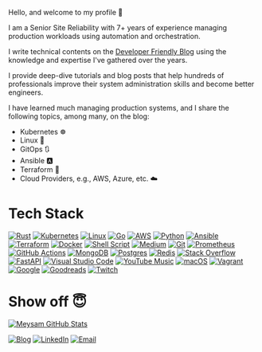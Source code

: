 Hello, and welcome to my profile 👋

I am a Senior Site Reliability with 7+ years of experience managing production workloads using automation and orchestration.

I write technical contents on the [Developer Friendly Blog][dev-blog] using the knowledge and expertise I've gathered over the years.

I provide deep-dive tutorials and blog posts that help hundreds of professionals improve their system administration skills and become better engineers.

I have learned much managing production systems, and I share the following topics, among many, on the blog:

- Kubernetes ☸️
- Linux 🐧
- GitOps 🔃
- Ansible 🅰️
- Terraform 🔨
- Cloud Providers, e.g., AWS, Azure, etc. ☁️


[dev-blog]: https://developer-friendly.blog/


# Tech Stack

[![Rust](https://img.shields.io/badge/rust-%23000000.svg?style=for-the-badge&logo=rust&logoColor=white)](https://github.com/meysam81?tab=repositories&language=rust)
[![Kubernetes](https://img.shields.io/badge/kubernetes-%23326ce5.svg?style=for-the-badge&logo=kubernetes&logoColor=white)](https://developer-friendly.blog/category/kubernetes/)
[![Linux](https://img.shields.io/badge/Linux-FCC624?style=for-the-badge&logo=linux&logoColor=black)](https://developer-friendly.blog/category/linux/)
[![Go](https://img.shields.io/badge/go-%2300ADD8.svg?style=for-the-badge&logo=go&logoColor=white)](https://github.com/meysam81?tab=repositories&language=go)
[![AWS](https://img.shields.io/badge/AWS-%23FF9900.svg?style=for-the-badge&logo=amazon-aws&logoColor=white)](https://developer-friendly.blog/category/aws/)
[![Python](https://img.shields.io/badge/python-3670A0?style=for-the-badge&logo=python&logoColor=ffdd54)](https://github.com/meysam81?tab=repositories&language=python)
[![Ansible](https://img.shields.io/badge/ansible-%231A1918.svg?style=for-the-badge&logo=ansible&logoColor=white)](https://developer-friendly.blog/category/ansible/)
[![Terraform](https://img.shields.io/badge/terraform-%235835CC.svg?style=for-the-badge&logo=terraform&logoColor=white)](https://developer-friendly.blog/category/terraform/)
[![Docker](https://img.shields.io/badge/docker-%230db7ed.svg?style=for-the-badge&logo=docker&logoColor=white)](https://developer-friendly.blog/category/docker/)
[![Shell Script](https://img.shields.io/badge/shell_script-%23121011.svg?style=for-the-badge&logo=gnu-bash&logoColor=white)](https://github.com/meysam81?tab=repositories&language=shell)
[![Medium](https://img.shields.io/badge/Medium-12100E?style=for-the-badge&logo=medium&logoColor=white)](https://meysam.io)
[![Git](https://img.shields.io/badge/git-%23F05033.svg?style=for-the-badge&logo=git&logoColor=white)]()
[![Prometheus](https://img.shields.io/badge/Prometheus-E6522C?style=for-the-badge&logo=Prometheus&logoColor=white)](https://developer-friendly.blog/category/prometheus/)
[![GitHub Actions](https://img.shields.io/badge/github%20actions-%232671E5.svg?style=for-the-badge&logo=githubactions&logoColor=white)](https://developer-friendly.blog/category/github-actions/)
[![MongoDB](https://img.shields.io/badge/MongoDB-%234ea94b.svg?style=for-the-badge&logo=mongodb&logoColor=white)]()
[![Postgres](https://img.shields.io/badge/postgres-%23316192.svg?style=for-the-badge&logo=postgresql&logoColor=white)]()
[![Redis](https://img.shields.io/badge/redis-%23DD0031.svg?style=for-the-badge&logo=redis&logoColor=white)]()
[![Stack Overflow](https://img.shields.io/badge/-Stackoverflow-FE7A16?style=for-the-badge&logo=stack-overflow&logoColor=white)](https://stackoverflow.com/users/8282345/meysam)
[![FastAPI](https://img.shields.io/badge/FastAPI-005571?style=for-the-badge&logo=fastapi)]()
[![Visual Studio Code](https://img.shields.io/badge/Visual%20Studio%20Code-0078d7.svg?style=for-the-badge&logo=visual-studio-code&logoColor=white)]()
[![YouTube Music](https://img.shields.io/badge/YouTube_Music-FF0000?style=for-the-badge&logo=youtube-music&logoColor=white)]()
[![macOS](https://img.shields.io/badge/mac%20os-000000?style=for-the-badge&logo=macos&logoColor=F0F0F0)](https://developer-friendly.blog/category/vagrant/)
[![Vagrant](https://img.shields.io/badge/vagrant-%231563FF.svg?style=for-the-badge&logo=vagrant&logoColor=white)]()
[![Google](https://img.shields.io/badge/google-4285F4?style=for-the-badge&logo=google&logoColor=white)]()
[![Goodreads](https://img.shields.io/badge/Goodreads-F3F1EA?style=for-the-badge&logo=goodreads&logoColor=372213)](https://www.goodreads.com/meysam81)
[![Twitch](https://img.shields.io/badge/Twitch-%239146FF.svg?style=for-the-badge&logo=Twitch&logoColor=white)](https://twitch.tv/developerfriendly)

# Show off 😇

<p align="center">

[![Meysam GitHub Stats](https://github-readme-stats.vercel.app/api?username=meysam81&show_icons=true&count_private=true)](https://github.com/meysam81)

<a href="https://developer-friendly.blog" target="_blank"><img alt="Blog" src="https://img.shields.io/badge/Blog-Developer%20Friendly-red?style=flat&logo=firefox"></a>
<a href="https://www.linkedin.com/in/meysamazad/" target="_blank"><img alt="LinkedIn" src="https://img.shields.io/badge/LinkedIn-meysamazad-blue?style=flat&logo=linkedin"></a>
<a href="mailto:meysam@developer-friendly.blog"><img alt="Email" src="https://img.shields.io/badge/Email-meysam@developer--friendly.blog-blue?style=flat&logo=gmail"></a>

</p>
